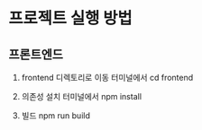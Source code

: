 # 프로젝트 실행 방법

## 프론트엔드

1. frontend 디렉토리로 이동
  터미널에서 cd frontend

2. 의존성 설치
  터미널에서 npm install

3. 빌드
   npm run build
